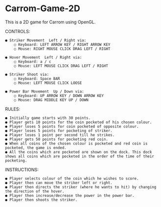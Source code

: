 # Carrom-Game-2D
This is a 2D game for Carrom using OpenGL.

CONTROLS: 
 
	● Striker Movement ­ Left / Right via:  
		○ Keyboard: LEFT ARROW KEY / RIGHT ARROW KEY 
		○ Mouse: RIGHT MOUSE CLICK DRAG LEFT / RIGHT 
	 
	● Hover Movement ­ Left / Right via: 
		○ Keyboard: a / c 
		○ Mouse: LEFT MOUSE CLICK DRAG LEFT / RIGHT 
	 
	● Striker Shoot via: 
		○ Keyboard: Space BAR 
		○ Mouse: LEFT MOUSE CLICK LOOSE 
	 
	● Power Bar Movement ­ Up / Down via: 
		○ Keyboard: UP ARROW KEY / DOWN ARROW KEY 
		○ Mouse: DRAG MIDDLE KEY UP / DOWN 
	  
RULES:  
 
	● Initially game starts with 30 points. 
	● Player gets 10 points for the coin pocketed of his chosen colour. 
	● Player loses 5 points for coin pocketed of opposite colour. 
	● Player loses 5 points for pocketing of striker. 
	● Player loses 1 point per second till he strikes. 
	● Player gets 50 points for pocketing red coin. 
	● When all coins of the chosen colour is pocketed and red coin is 
	pocketed, the game is ended. 
	● All the coins which are pocketed are shown on the dock. This dock 
	shows all coins which are pocketed in the order of the time of their  
	pocketing.  
 
INSTRUCTIONS: 
 
	● Player selects colour of the coin which he wishes to score. 
	● Player then can move the striker left or right. 
	● Player then directs the striker (where he wants to hit) by changing 
	the direction of the hover.  
	● Player then increase/decrease the power in the power bar. 
	● Player then shoots the striker.
